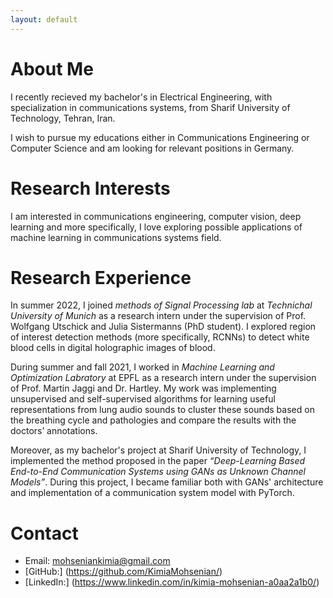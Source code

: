 ```yaml
---
layout: default
---
```


# About Me

I recently recieved my bachelor's in Electrical Engineering, with specialization in communications systems, from Sharif University of Technology, Tehran, Iran. 

I wish to pursue my educations either in Communications Engineering or Computer Science and am looking for relevant positions in Germany.

# Research Interests

I am interested in communications engineering, computer vision, deep learning and more specifically, I love exploring possible applications of machine learning in communications systems field.

# Research Experience

In summer 2022, I joined _methods of Signal Processing lab_ at _Technichal University of Munich_ as a research intern under the supervision of Prof. Wolfgang Utschick and Julia Sistermanns (PhD student). I explored region of interest detection methods (more specifically, RCNNs) to detect white blood cells in digital holographic images of blood.

During summer and fall 2021, I worked in _Machine Learning and Optimization Labratory_ at EPFL as a research intern under the supervision of Prof. Martin Jaggi and Dr. Hartley. My work was implementing unsupervised and self-supervised algorithms for learning useful representations from lung audio sounds to cluster these sounds based on the breathing cycle and pathologies and compare the results with the doctors’ annotations.

Moreover, as my bachelor's project at Sharif University of Technology, I implemented the method proposed in the paper _“Deep-Learning Based End-to-End Communication Systems using GANs as Unknown Channel Models”_. During this project, I became familiar both with GANs' architecture and implementation of a communication system model with PyTorch.

# Contact

*   Email: mohseniankimia@gmail.com
*   [GitHub:] (https://github.com/KimiaMohsenian/)
*   [LinkedIn:] (https://www.linkedin.com/in/kimia-mohsenian-a0aa2a1b0/)
